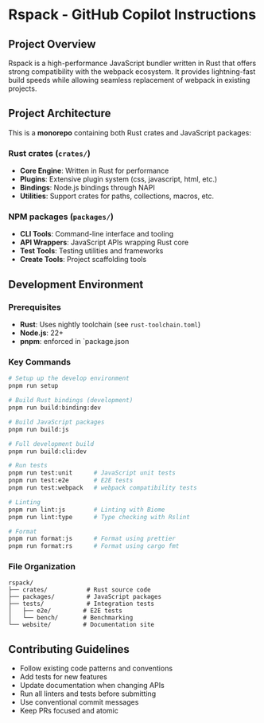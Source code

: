 # Rspack - GitHub Copilot Instructions

## Project Overview

Rspack is a high-performance JavaScript bundler written in Rust that offers strong compatibility with the webpack ecosystem. It provides lightning-fast build speeds while allowing seamless replacement of webpack in existing projects.

## Project Architecture

This is a **monorepo** containing both Rust crates and JavaScript packages:

### Rust crates (`crates/`)

- **Core Engine**: Written in Rust for performance
- **Plugins**: Extensive plugin system (css, javascript, html, etc.)
- **Bindings**: Node.js bindings through NAPI
- **Utilities**: Support crates for paths, collections, macros, etc.

### NPM packages  (`packages/`)

- **CLI Tools**: Command-line interface and tooling
- **API Wrappers**: JavaScript APIs wrapping Rust core
- **Test Tools**: Testing utilities and frameworks
- **Create Tools**: Project scaffolding tools

## Development Environment

### Prerequisites

- **Rust**: Uses nightly toolchain (see `rust-toolchain.toml`)
- **Node.js**: 22+
- **pnpm**: enforced in `package.json

### Key Commands

```bash
# Setup up the develop environment
pnpm run setup

# Build Rust bindings (development)
pnpm run build:binding:dev

# Build JavaScript packages  
pnpm run build:js

# Full development build
pnpm run build:cli:dev

# Run tests
pnpm run test:unit      # JavaScript unit tests
pnpm run test:e2e       # E2E tests
pnpm run test:webpack   # webpack compatibility tests

# Linting
pnpm run lint:js        # Linting with Biome
pnpm run lint:type      # Type checking with Rslint

# Format
pnpm run format:js      # Format using prettier
pnpm run format:rs      # Format using cargo fmt
```

### File Organization

```
rspack/
├── crates/           # Rust source code
├── packages/         # JavaScript packages
├── tests/            # Integration tests
│   ├── e2e/         # E2E tests
│   └── bench/       # Benchmarking
└── website/         # Documentation site
```

## Contributing Guidelines

- Follow existing code patterns and conventions
- Add tests for new features
- Update documentation when changing APIs
- Run all linters and tests before submitting
- Use conventional commit messages
- Keep PRs focused and atomic
